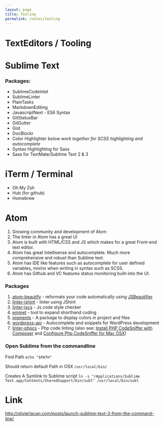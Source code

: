 ```yaml
---
layout: page
title: Tooling
permalink: /notes/tooling
---
```


# TextEditors / Tooling

# Sublime Text

### Packages:
- SublimeCodeIntel
- SublimeLinter
- PlainTasks
- MarkdownEditing
- JavascriptNext - ES6 Syntax
- GitStatusBar
- GitGutter
- Gist
- DocBlockr
- Color Highlighter
*below work together for SCSS highlighting and autocomplete*
- Syntax Highlighting for Sass
- Sass for TextMate/Sublime Text 2 & 3

# iTerm / Terminal
- Oh My Zsh
- Hub (for github)
- Homebrew

# Atom

1.  Growing community and development of Atom
2.  The linter in Atom has a great UI
3.  Atom is built with HTML/CSS and JS which makes for a great Front-end text editor.
4.  Atom has great Intellisense and autocomplete. Much more comprehensive and robust than Sublime text.
5.  Atom has IDE like features such as autocomplete for user defined variables, mixins when writing in syntax such as SCSS.
6.  Atom has Github and VC features status monitoring built-into the UI.

### Packages

1.  [atom-beautify](https://atom.io/packages/atom-beautify) - reformats your code automatically using [JSBeautifier](https://github.com/beautify-web/js-beautify)
2.  [linter-jshint](https://atom.io/packages/linter-jshint) - linter using JShint
3.  [linter-jscs](https://atom.io/packages/linter-jscs) - Js code style checker
4.  [emmet](https://atom.io/packages/emmet) - tool to expand shorthand coding
5.  [pigments](https://atom.io/packages/pigments) - A package to display colors in project and files
6.  [wordpress-api](https://atom.io/packages/wordpress-api) - Autocomplete and snippets for WordPress development
7.  [linter-phpcs](https://atom.io/packages/linter-phpcs) - Php code linting (also see: [Install PHP CodeSniffer with Composer](https://tommcfarlin.com/php-codesniffer-with-composer/ "Install PHP CodeSniffer with Composer") and [Configure Php CodeSniffer for Mac OSX](http://viastudio.com/configure-php-codesniffer-for-mac-os-x/))

### Open Sublime from the commandline

Find Path
`echo "$PATH"`

Should return default Path in OSX
`/usr/local/bin/`

Creates A Symlink to Sublime script
`ln -s "/Applications/Sublime Text.app/Contents/SharedSupport/bin/subl" /usr/local/bin/subl`

# Link
http://olivierlacan.com/posts/launch-sublime-text-3-from-the-command-line/